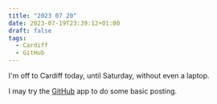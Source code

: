 ```yaml
---
title: "2023 07 20"
date: 2023-07-19T23:39:12+01:00
draft: false
tags:
  - Cardiff
  - GitHub
---
```

I'm off to Cardiff today, until Saturday, without even a laptop.

I may try the [GitHub](https://github.com) app to do some basic posting.
